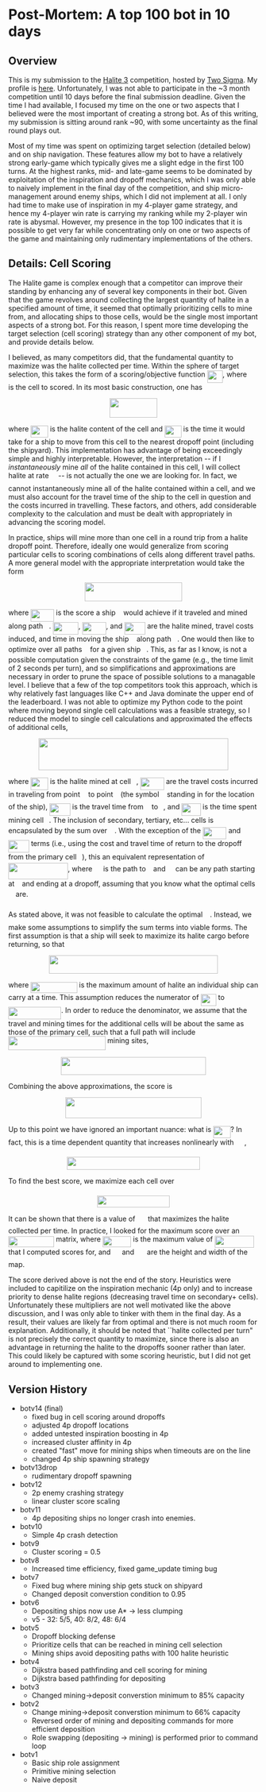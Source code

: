 # Post-Mortem: A top 100 bot in 10 days

## Overview

This is my submission to the [Halite 3](halite.io) competition, hosted by [Two Sigma](https://www.twosigma.com/). My profile is [here](https://halite.io/user/?user_id=562).
Unfortunately, I was not able to participate in the ~3 month competition until 10 days before the final submission deadline. Given the time I had available, I focused my time on
the one or two aspects that I believed were the most important of creating a strong bot. As of this writing, my submission is sitting around rank ~90, with some uncertainty as 
the final round plays out.

Most of my time was spent on optimizing target selection (detailed below) and on ship navigation. These features allow my bot to have a relatively strong early-game which
typically gives me a slight edge in the first 100 turns. At the highest ranks, mid- and late-game seems to be dominated by exploitation of the inspiration and dropoff mechanics,
which I was only able to naively implement in the final day of the competition, and ship micro-management around enemy ships, which I did not implement at all. I only had time to make
use of inspiration in my 4-player game strategy, and hence my 4-player win rate is carrying my ranking while my 2-player win rate is abysmal. However, my presence in the top 100
indicates that it is possible to get very far while concentrating only on one or two aspects of the game and maintaining only rudimentary implementations of the others. 

## Details: Cell Scoring
The Halite game is complex enough that a competitor can improve their standing by enhancing any of several key components in their bot. 
Given that the game revolves around collecting the largest quantity of halite in a specified amount of time, it seemed that optimally prioritizing
cells to mine from, and allocating ships to those cells, would be the single most important aspects of a strong bot. For this reason, I spent more 
time developing the target selection (cell scoring) strategy than any other component of my bot, and provide details below.

I believed, as many competitors did, that the fundamental quantity to maximize was the halite collected per time. Within the sphere of target selection,
this takes the form of a scoring/objective function <img src="/tex/2a2ac6cebda315d6c50722c2181d9e3d.svg?invert_in_darkmode&sanitize=true" align=middle width=30.926619899999988pt height=24.65753399999998pt/>, where <img src="/tex/3e18a4a28fdee1744e5e3f79d13b9ff6.svg?invert_in_darkmode&sanitize=true" align=middle width=7.11380504999999pt height=14.15524440000002pt/> is the cell to scored. In its most basic construction, one has
<p align="center"><img src="/tex/9fc6ec3aaa0b07d92cd7b132f128747f.svg?invert_in_darkmode&sanitize=true" align=middle width=96.25481414999999pt height=38.83491479999999pt/></p>

where <img src="/tex/46274a64e8b70f2d22618780e7ee8da1.svg?invert_in_darkmode&sanitize=true" align=middle width=34.899206099999994pt height=24.65753399999998pt/> is the halite content of the cell and <img src="/tex/b3b55c29da398f33fb85c53847cf79e7.svg?invert_in_darkmode&sanitize=true" align=middle width=33.50033114999999pt height=24.65753399999998pt/> is the time it would take for a ship to move from this cell to the nearest dropoff point 
(including the shipyard). This implementation has advantage of being exceedingly simple and highly interpretable. However, the interpretation -- if I 
*instantaneously* mine *all* of the halite contained in this cell, I will collect halite at rate <img src="/tex/e257acd1ccbe7fcb654708f1a866bfe9.svg?invert_in_darkmode&sanitize=true" align=middle width=11.027402099999989pt height=22.465723500000017pt/> -- is not actually the one we are looking for. In fact,
we cannot instantaneously mine all of the halite contained within a cell, and we must also account for the travel time of the ship to the cell in question 
and the costs incurred in travelling. These factors, and others, add considerable complexity to the calculation and must be dealt with appropriately 
in advancing the scoring model.

In practice, ships will mine more than one cell in a round trip from a halite dropoff point. Therefore, ideally one would generalize from scoring particular
cells to scoring combinations of cells along different travel paths. A more general model with the appropriate interpretation would take the form
<p align="center"><img src="/tex/c2107768b733c965c56abb547207bf90.svg?invert_in_darkmode&sanitize=true" align=middle width=196.63885065pt height=38.83491479999999pt/></p>

where <img src="/tex/520b5fc6ec14c91455e2fcf2ace53419.svg?invert_in_darkmode&sanitize=true" align=middle width=47.09474549999999pt height=24.65753399999998pt/> is the score a ship <img src="/tex/6f9bad7347b91ceebebd3ad7e6f6f2d1.svg?invert_in_darkmode&sanitize=true" align=middle width=7.7054801999999905pt height=14.15524440000002pt/> would achieve if it traveled and mined along path <img src="/tex/2ec6e630f199f589a2402fdf3e0289d5.svg?invert_in_darkmode&sanitize=true" align=middle width=8.270567249999992pt height=14.15524440000002pt/>. <img src="/tex/6fa93f442c42ae006141f1cc5567e25a.svg?invert_in_darkmode&sanitize=true" align=middle width=51.06733169999999pt height=24.65753399999998pt/>, <img src="/tex/560617f2ebc595b0ba857a0f4946cc03.svg?invert_in_darkmode&sanitize=true" align=middle width=47.95667414999999pt height=24.65753399999998pt/>, and <img src="/tex/78a9fbddc3e62359af9441f1cb56c722.svg?invert_in_darkmode&sanitize=true" align=middle width=42.00346094999999pt height=24.65753399999998pt/> are the halite mined, travel costs
induced, and time in moving the ship <img src="/tex/6f9bad7347b91ceebebd3ad7e6f6f2d1.svg?invert_in_darkmode&sanitize=true" align=middle width=7.7054801999999905pt height=14.15524440000002pt/> along path <img src="/tex/2ec6e630f199f589a2402fdf3e0289d5.svg?invert_in_darkmode&sanitize=true" align=middle width=8.270567249999992pt height=14.15524440000002pt/>. One would then like to optimize over all paths <img src="/tex/2ec6e630f199f589a2402fdf3e0289d5.svg?invert_in_darkmode&sanitize=true" align=middle width=8.270567249999992pt height=14.15524440000002pt/> for a given ship <img src="/tex/6f9bad7347b91ceebebd3ad7e6f6f2d1.svg?invert_in_darkmode&sanitize=true" align=middle width=7.7054801999999905pt height=14.15524440000002pt/>. This, as far as I know, is not a 
possible computation given the constraints of the game (e.g., the time limit of 2 seconds per turn), and so simplifications and approximations are necessary in order
to prune the space of possible solutions to a managable level. I believe that a few of the top competitors took this approach, which is why relatively fast languages
like C++ and Java dominate the upper end of the leaderboard. I was not able to optimize my Python code to the point where moving beyond single cell calculations was 
a feasible strategy, so I reduced the model to single cell calculations and approximated the effects of additional cells,
<p align="center"><img src="/tex/5ea6dcd3cf295263b411d578222ac89c.svg?invert_in_darkmode&sanitize=true" align=middle width=382.14109394999997pt height=63.59824185pt/></p>

where <img src="/tex/46274a64e8b70f2d22618780e7ee8da1.svg?invert_in_darkmode&sanitize=true" align=middle width=34.899206099999994pt height=24.65753399999998pt/> is the halite mined at cell <img src="/tex/3e18a4a28fdee1744e5e3f79d13b9ff6.svg?invert_in_darkmode&sanitize=true" align=middle width=7.11380504999999pt height=14.15524440000002pt/>, <img src="/tex/3e3b4e41f04930951208d0833e2c801c.svg?invert_in_darkmode&sanitize=true" align=middle width=47.72457854999999pt height=24.65753399999998pt/> are the travel costs incurred in traveling from point <img src="/tex/44bc9d542a92714cac84e01cbbb7fd61.svg?invert_in_darkmode&sanitize=true" align=middle width=8.68915409999999pt height=14.15524440000002pt/> to  point <img src="/tex/4bdc8d9bcfb35e1c9bfb51fc69687dfc.svg?invert_in_darkmode&sanitize=true" align=middle width=7.054796099999991pt height=22.831056599999986pt/> (the symbol <img src="/tex/6f9bad7347b91ceebebd3ad7e6f6f2d1.svg?invert_in_darkmode&sanitize=true" align=middle width=7.7054801999999905pt height=14.15524440000002pt/> standing in for the location of the ship),
<img src="/tex/15d283564c9146ec18312a86d154bc25.svg?invert_in_darkmode&sanitize=true" align=middle width=41.77136534999999pt height=24.65753399999998pt/> is the travel time from <img src="/tex/44bc9d542a92714cac84e01cbbb7fd61.svg?invert_in_darkmode&sanitize=true" align=middle width=8.68915409999999pt height=14.15524440000002pt/> to <img src="/tex/4bdc8d9bcfb35e1c9bfb51fc69687dfc.svg?invert_in_darkmode&sanitize=true" align=middle width=7.054796099999991pt height=22.831056599999986pt/>, and <img src="/tex/cd735f39f70cf5bcf309806805ae68ae.svg?invert_in_darkmode&sanitize=true" align=middle width=38.322099749999985pt height=24.65753399999998pt/> is the time spent mining cell <img src="/tex/3e18a4a28fdee1744e5e3f79d13b9ff6.svg?invert_in_darkmode&sanitize=true" align=middle width=7.11380504999999pt height=14.15524440000002pt/>. The inclusion of secondary, tertiary, etc... cells is encapsulated by the sum over <img src="/tex/3ce681234d1b2ad17008503143e3ed8b.svg?invert_in_darkmode&sanitize=true" align=middle width=10.90376594999999pt height=24.7161288pt/>. With
the exception of the <img src="/tex/4de4455edd7c13edb02ba04a7c447d90.svg?invert_in_darkmode&sanitize=true" align=middle width=47.65039454999999pt height=24.65753399999998pt/> and <img src="/tex/7db24b7ec18e3b9d53da12112b2831e3.svg?invert_in_darkmode&sanitize=true" align=middle width=41.69718134999999pt height=24.65753399999998pt/> terms (i.e., using the cost and travel time of return to the dropoff from the primary cell <img src="/tex/3e18a4a28fdee1744e5e3f79d13b9ff6.svg?invert_in_darkmode&sanitize=true" align=middle width=7.11380504999999pt height=14.15524440000002pt/>), this an equivalent representation of
<img src="/tex/9cb59705b5afe98b70cd0b5cb129d6a2.svg?invert_in_darkmode&sanitize=true" align=middle width=120.09831899999998pt height=33.51592530000001pt/>, where <img src="/tex/b17e856e76ef58f7655e6ace49d21d06.svg?invert_in_darkmode&sanitize=true" align=middle width=14.14521899999999pt height=14.15524440000002pt/> is the path to <img src="/tex/3e18a4a28fdee1744e5e3f79d13b9ff6.svg?invert_in_darkmode&sanitize=true" align=middle width=7.11380504999999pt height=14.15524440000002pt/> and <img src="/tex/4ae3393b40dfbbbc0932cf55cbc55bc3.svg?invert_in_darkmode&sanitize=true" align=middle width=12.060528149999989pt height=24.7161288pt/> can be any path starting at <img src="/tex/3e18a4a28fdee1744e5e3f79d13b9ff6.svg?invert_in_darkmode&sanitize=true" align=middle width=7.11380504999999pt height=14.15524440000002pt/> and ending at a dropoff, assuming that you know what the optimal cells <img src="/tex/3ce681234d1b2ad17008503143e3ed8b.svg?invert_in_darkmode&sanitize=true" align=middle width=10.90376594999999pt height=24.7161288pt/> are.

As stated above, it was not feasible to calculate the optimal <img src="/tex/3ce681234d1b2ad17008503143e3ed8b.svg?invert_in_darkmode&sanitize=true" align=middle width=10.90376594999999pt height=24.7161288pt/>. Instead, we make some assumptions to simplify the sum terms into viable forms.
The first assumption is that a ship will seek to maximize its halite cargo before returning, so that
<p align="center"><img src="/tex/c5d2b5d48a500c0c78e522c24eeeb008.svg?invert_in_darkmode&sanitize=true" align=middle width=339.7335645pt height=36.8951715pt/></p>

where <img src="/tex/35cc71776e172499f645e66424105c57.svg?invert_in_darkmode&sanitize=true" align=middle width=93.53890259999999pt height=22.465723500000017pt/> is the maximum amount of halite an individual ship can carry at a time. This assumption reduces the numerator of <img src="/tex/2a2ac6cebda315d6c50722c2181d9e3d.svg?invert_in_darkmode&sanitize=true" align=middle width=30.926619899999988pt height=24.65753399999998pt/> to <img src="/tex/58ccbe88cdade1273da106638cdf7ffd.svg?invert_in_darkmode&sanitize=true" align=middle width=106.48602029999998pt height=24.65753399999998pt/>.
In order to reduce the denominator, we assume that the travel and mining times for the additional cells will be about the same as those of the primary cell, such that
a full path will include <img src="/tex/2ddd0c01fe3ca1a282413e9ceb252037.svg?invert_in_darkmode&sanitize=true" align=middle width=195.60703469999999pt height=27.94539330000001pt/> mining sites,
<p align="center"><img src="/tex/599c7be962b3a325cbd0e2fb94bed095.svg?invert_in_darkmode&sanitize=true" align=middle width=292.4007471pt height=36.8951715pt/></p>


Combining the above approximations, the score is
<p align="center"><img src="/tex/884aaeb1bc556514a23da1bcc32b11b2.svg?invert_in_darkmode&sanitize=true" align=middle width=273.06805184999996pt height=41.36729354999999pt/></p>

Up to this point we have ignored an important nuance: what is <img src="/tex/46274a64e8b70f2d22618780e7ee8da1.svg?invert_in_darkmode&sanitize=true" align=middle width=34.899206099999994pt height=24.65753399999998pt/>? In fact, this is a time dependent quantity that increases nonlinearly with <img src="/tex/9f40ef19232722eb77473049a513a4ff.svg?invert_in_darkmode&sanitize=true" align=middle width=17.60094764999999pt height=20.221802699999984pt/>,
<p align="center"><img src="/tex/cb23a9bddbce1435207c04d23be8d668.svg?invert_in_darkmode&sanitize=true" align=middle width=267.65978085pt height=25.6052115pt/></p>

To find the best score, we maximize each cell over <img src="/tex/9f40ef19232722eb77473049a513a4ff.svg?invert_in_darkmode&sanitize=true" align=middle width=17.60094764999999pt height=20.221802699999984pt/>
<p align="center"><img src="/tex/0db0a7210c0531de67603c5ed9587062.svg?invert_in_darkmode&sanitize=true" align=middle width=146.53346894999999pt height=23.8356162pt/></p>

It can be shown that there is a value of <img src="/tex/9f40ef19232722eb77473049a513a4ff.svg?invert_in_darkmode&sanitize=true" align=middle width=17.60094764999999pt height=20.221802699999984pt/> that maximizes the halite collected per time. In practice, I looked for the maximum score over an 
<img src="/tex/6025137a73280691e8900733628d7dd5.svg?invert_in_darkmode&sanitize=true" align=middle width=91.98606779999999pt height=22.465723500000017pt/> matrix, where <img src="/tex/21eab637b280a159e0a38102d607ce90.svg?invert_in_darkmode&sanitize=true" align=middle width=57.351505199999984pt height=22.465723500000017pt/> is the maximum value of <img src="/tex/e663bf758c6d50df7bd0244f4c79a43d.svg?invert_in_darkmode&sanitize=true" align=middle width=79.36075124999999pt height=24.65753399999998pt/> that I computed scores for,
and <img src="/tex/7b9a0316a2fcd7f01cfd556eedf72e96.svg?invert_in_darkmode&sanitize=true" align=middle width=14.99998994999999pt height=22.465723500000017pt/> and <img src="/tex/84c95f91a742c9ceb460a83f9b5090bf.svg?invert_in_darkmode&sanitize=true" align=middle width=17.80826024999999pt height=22.465723500000017pt/> are the height and width of the map.

The score derived above is not the end of the story. Heuristics were included to capitilize on the inspiration mechanic (4p only) and to
increase priority to dense halite regions (decreasing travel time on secondary+ cells). Unfortunately these multipliers are not well motivated like the above
discussion, and I was only able to tinker with them in the final day. As a result, their values are likely far from optimal and there is not much room for 
explanation. Additionally, it should be noted that ``halite collected per turn" is not precisely the correct quantity to maximize, since there is also an
advantage in returning the halite to the dropoffs sooner rather than later. This could likely be captured with some scoring heuristic, but I did not get around
to implementing one.

## Version History
* botv14 (final)
  * fixed bug in cell scoring around dropoffs
  * adjusted 4p dropoff locations
  * added untested inspiration boosting in 4p
  * increased cluster affinity in 4p
  * created "fast" move for mining ships when timeouts are on the line
  * changed 4p ship spawning strategy
* botv13drop
  * rudimentary dropoff spawning
* botv12
  * 2p enemy crashing strategy
  * linear cluster score scaling
* botv11
  * 4p depositing ships no longer crash into enemies.
* botv10
  * Simple 4p crash detection
* botv9
  * Cluster scoring = 0.5
* botv8
  * Increased time efficiency, fixed game_update timing bug
* botv7
  * Fixed bug where mining ship gets stuck on shipyard
  * Changed deposit converstion condition to 0.95
* botv6
  * Depositing ships now use A* -> less clumping
  * v5 - 32: 5/5, 40: 8/2, 48: 6/4
* botv5
  * Dropoff blocking defense
  * Prioritize cells that can be reached in mining cell selection
  * Mining ships avoid depositing paths with 100 halite heuristic
* botv4
  * Dijkstra based pathfinding and cell scoring for mining
  * Dijkstra based pathfinding for depositing
* botv3
  * Changed mining->deposit converstion minimum to 85% capacity
* botv2
  * Change mining->deposit converstion minimum to 66% capacity 
  * Reversed order of mining and depositing commands for more efficient deposition
  * Role swapping (depositing -> mining) is performed prior to command loop
* botv1
  * Basic ship role assignment
  * Primitive mining selection
  * Naive deposit
